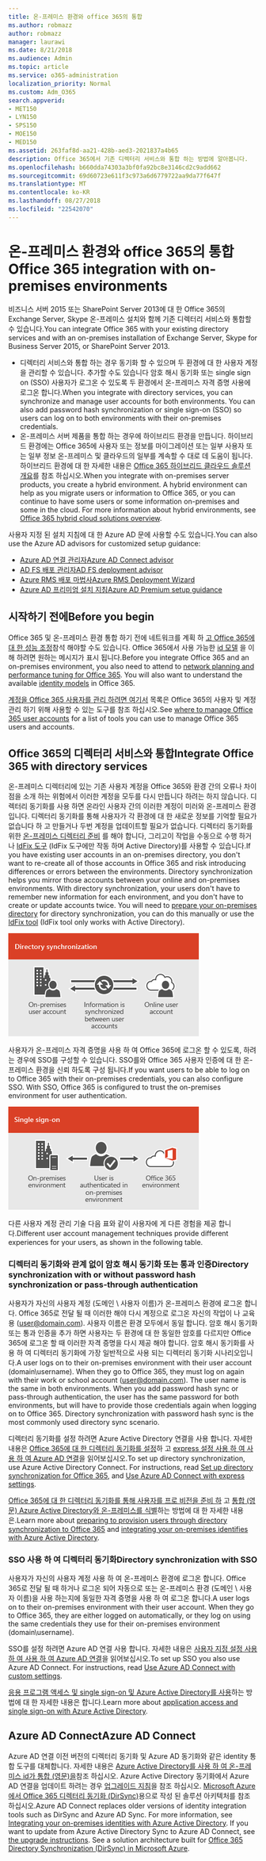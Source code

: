 ```yaml
---
title: 온-프레미스 환경와 office 365의 통합
ms.author: robmazz
author: robmazz
manager: laurawi
ms.date: 8/21/2018
ms.audience: Admin
ms.topic: article
ms.service: o365-administration
localization_priority: Normal
ms.custom: Adm_O365
search.appverid:
- MET150
- LYN150
- SPS150
- MOE150
- MED150
ms.assetid: 263faf8d-aa21-428b-aed3-2021837a4b65
description: Office 365에서 기존 디렉터리 서비스와 통합 하는 방법에 알아봅니다.
ms.openlocfilehash: b660dda74303a3bf0fa92bc8e3146cd2c9add662
ms.sourcegitcommit: 69d60723e611f3c973a6d6779722aa9da77f647f
ms.translationtype: MT
ms.contentlocale: ko-KR
ms.lasthandoff: 08/27/2018
ms.locfileid: "22542070"
---
```

# <a name="office-365-integration-with-on-premises-environments"></a><span data-ttu-id="4f473-103">온-프레미스 환경와 office 365의 통합</span><span class="sxs-lookup"><span data-stu-id="4f473-103">Office 365 integration with on-premises environments</span></span>

<span data-ttu-id="4f473-104">비즈니스 서버 2015 또는 SharePoint Server 2013에 대 한 Office 365의 Exchange Server, Skype 온-프레미스 설치와 함께 기존 디렉터리 서비스와 통합할 수 있습니다.</span><span class="sxs-lookup"><span data-stu-id="4f473-104">You can integrate Office 365 with your existing directory services and with an on-premises installation of Exchange Server, Skype for Business Server 2015, or SharePoint Server 2013.</span></span>
  
 - <span data-ttu-id="4f473-p101">디렉터리 서비스와 통합 하는 경우 동기화 할 수 있으며 두 환경에 대 한 사용자 계정을 관리할 수 있습니다. 추가할 수도 있습니다 암호 해시 동기화 또는 single sign on (SSO) 사용자가 로그온 수 있도록 두 환경에서 온-프레미스 자격 증명 사용에 로그온 합니다.</span><span class="sxs-lookup"><span data-stu-id="4f473-p101">When you integrate with directory services, you can synchronize and manage user accounts for both environments. You can also add password hash synchronization or single sign-on (SSO) so users can log on to both environments with their on-premises credentials.</span></span>
 - <span data-ttu-id="4f473-p102">온-프레미스 서버 제품을 통합 하는 경우에 하이브리드 환경을 만듭니다. 하이브리드 환경에는 Office 365에 사용자 또는 정보를 마이그레이션 또는 일부 사용자 또는 일부 정보 온-프레미스 및 클라우드의 일부를 계속할 수 대로 데 도움이 됩니다. 하이브리드 환경에 대 한 자세한 내용은 [Office 365 하이브리드 클라우드 솔루션 개요](https://support.office.com/article/59616fab-acdb-40e9-b414-cf0c965c80b7)를 참조 하십시오.</span><span class="sxs-lookup"><span data-stu-id="4f473-p102">When you integrate with on-premises server products, you create a hybrid environment. A hybrid environment can help as you migrate users or information to Office 365, or you can continue to have some users or some information on-premises and some in the cloud. For more information about hybrid environments, see [Office 365 hybrid cloud solutions overview](https://support.office.com/article/59616fab-acdb-40e9-b414-cf0c965c80b7).</span></span>

<span data-ttu-id="4f473-110">사용자 지정 된 설치 지침에 대 한 Azure AD 문에 사용할 수도 있습니다.</span><span class="sxs-lookup"><span data-stu-id="4f473-110">You can also use the Azure AD advisors for customized setup guidance:</span></span>
- [<span data-ttu-id="4f473-111">Azure AD 연결 관리자</span><span class="sxs-lookup"><span data-stu-id="4f473-111">Azure AD Connect advisor</span></span>](https://aka.ms/aadconnectpwsync)
- [<span data-ttu-id="4f473-112">AD FS 배포 관리자</span><span class="sxs-lookup"><span data-stu-id="4f473-112">AD FS deployment advisor</span></span>](https://aka.ms/adfsguidance)
- [<span data-ttu-id="4f473-113">Azure RMS 배포 마법사</span><span class="sxs-lookup"><span data-stu-id="4f473-113">Azure RMS Deployment Wizard</span></span>](https://aka.ms/azuremsguidance)
- [<span data-ttu-id="4f473-114">Azure AD 프리미엄 설치 지침</span><span class="sxs-lookup"><span data-stu-id="4f473-114">Azure AD Premium setup guidance</span></span>](https://aka.ms/aadpguidance)
   
## <a name="before-you-begin"></a><span data-ttu-id="4f473-115">시작하기 전에</span><span class="sxs-lookup"><span data-stu-id="4f473-115">Before you begin</span></span>
<span data-ttu-id="4f473-p103">Office 365 및 온-프레미스 환경 통합 하기 전에 네트워크를 계획 하 [고 Office 365에 대 한 성능 조정](network-planning-and-performance.md)참석 해야할 수도 있습니다. Office 365에서 사용 가능한 [id 모델](about-office-365-identity.md) 을 이해 하려면 원하는 메시지가 표시 됩니다.</span><span class="sxs-lookup"><span data-stu-id="4f473-p103">Before you integrate Office 365 and an on-premises environment, you also need to attend to [network planning and performance tuning for Office 365](network-planning-and-performance.md). You will also want to understand the available [identity models](about-office-365-identity.md) in Office 365.</span></span> 

<span data-ttu-id="4f473-118">[계정을 Office 365 사용자를 관리 하려면 여기서](manage-office-365-accounts.md) 목록은 Office 365의 사용자 및 계정 관리 하기 위해 사용할 수 있는 도구를 참조 하십시오.</span><span class="sxs-lookup"><span data-stu-id="4f473-118">See [where to manage Office 365 user accounts](manage-office-365-accounts.md) for a list of tools you can use to manage Office 365 users and accounts.</span></span> 
  
## <a name="integrate-office-365-with-directory-services"></a><span data-ttu-id="4f473-119">Office 365의 디렉터리 서비스와 통합</span><span class="sxs-lookup"><span data-stu-id="4f473-119">Integrate Office 365 with directory services</span></span>
<span data-ttu-id="4f473-p104">온-프레미스 디렉터리에 있는 기존 사용자 계정을 Office 365와 환경 간의 오류나 차이점을 소개 하는 위험에서 이러한 계정을 모두를 다시 만듭니다 하려는 하지 않습니다. 디렉터리 동기화를 사용 하면 온라인 사용자 간의 이러한 계정이 미러와 온-프레미스 환경입니다. 디렉터리 동기화를 통해 사용자가 각 환경에 대 한 새로운 정보를 기억할 필요가 없습니다 하 고 만들거나 두번 계정을 업데이트할 필요가 없습니다. 디렉터리 동기화를 위한 [온-프레미스 디렉터리 준비](prepare-for-directory-synchronization.md) 를 해야 합니다, 그리고이 작업을 수동으로 수행 하거나 [IdFix 도구](install-and-run-idfix.md) (IdFix 도구에만 작동 하며 Active Directory)를 사용할 수 있습니다.</span><span class="sxs-lookup"><span data-stu-id="4f473-p104">If you have existing user accounts in an on-premises directory, you don't want to re-create all of those accounts in Office 365 and risk introducing differences or errors between the environments. Directory synchronization helps you mirror those accounts between your online and on-premises environments. With directory synchronization, your users don't have to remember new information for each environment, and you don't have to create or update accounts twice. You will need to [prepare your on-premises directory](prepare-for-directory-synchronization.md) for directory synchronization, you can do this manually or use the [IdFix tool](install-and-run-idfix.md) (IdFix tool only works with Active Directory).</span></span> 
  
![디렉터리 동기화를 사용 하 여 온-프레미스 및 온라인 사용자 계정 정보 동기화 유지](media/a64af0d0-9be6-46b1-8727-277e683abf5e.png)
  
<span data-ttu-id="4f473-p105">사용자가 온-프레미스 자격 증명을 사용 하 여 Office 365에 로그온 할 수 있도록, 하려는 경우에 SSO를 구성할 수 있습니다. SSO를와 Office 365 사용자 인증에 대 한 온-프레미스 환경을 신뢰 하도록 구성 됩니다.</span><span class="sxs-lookup"><span data-stu-id="4f473-p105">If you want users to be able to log on to Office 365 with their on-premises credentials, you can also configure SSO. With SSO, Office 365 is configured to trust the on-premises environment for user authentication.</span></span>
  
![Single sign-on과 동일한 계정을 온-프레미스 및 온라인 환경 모두에서 사용할 수 있는](media/d76235f2-8a53-405e-b8ef-dfa4cfc208b8.png)
  
<span data-ttu-id="4f473-128">다른 사용자 계정 관리 기술 다음 표와 같이 사용자에 게 다른 경험을 제공 합니다.</span><span class="sxs-lookup"><span data-stu-id="4f473-128">Different user account management techniques provide different experiences for your users, as shown in the following table.</span></span>
 
### <a name="directory-synchronization-with-or-without-password-hash-synchronization-or-pass-through-authentication"></a><span data-ttu-id="4f473-129">**디렉터리 동기화와 관계 없이 암호 해시 동기화 또는 통과 인증**</span><span class="sxs-lookup"><span data-stu-id="4f473-129">**Directory synchronization with or without password hash synchronization or pass-through authentication**</span></span>
<span data-ttu-id="4f473-p106">사용자가 자신의 사용자 계정 (도메인 \ 사용자 이름)가 온-프레미스 환경에 로그온 합니다. Office 365로 전달 될 때 이러한 해야 다시 계정으로 로그온 자신의 작업이 나 교육용 (user@domain.com). 사용자 이름은 환경 모두에서 동일 합니다. 암호 해시 동기화 또는 통과 인증을 추가 하면 사용자는 두 환경에 대 한 동일한 암호를 다르지만 Office 365에 로그온 할 때 이러한 자격 증명을 다시 제공 해야 합니다. 암호 해시 동기화를 사용 하 여 디렉터리 동기화에 가장 일반적으로 사용 되는 디렉터리 동기화 시나리오입니다.</span><span class="sxs-lookup"><span data-stu-id="4f473-p106">A user logs on to their on-premises environment with their user account (domain\username). When they go to Office 365, they must log on again with their work or school account (user@domain.com). The user name is the same in both environments. When you add password hash sync or pass-through authentication, the user has the same password for both environments, but will have to provide those credentials again when logging on to Office 365. Directory synchronization with password hash sync is the most commonly used directory sync scenario.</span></span>

<span data-ttu-id="4f473-p107">디렉터리 동기화를 설정 하려면 Azure Active Directory 연결을 사용 합니다. 자세한 내용은 [Office 365에 대 한 디렉터리 동기화를 설정](set-up-directory-synchronization.md)하 고 [express 설정 사용 하 여 사용 하 여 Azure AD 연결](https://go.microsoft.com/fwlink/p/?LinkId=698537)을 읽어보십시오.</span><span class="sxs-lookup"><span data-stu-id="4f473-p107">To set up directory synchronization, use Azure Active Directory Connect. For instructions, read [Set up directory synchronization for Office 365](set-up-directory-synchronization.md), and [Use Azure AD Connect with express settings](https://go.microsoft.com/fwlink/p/?LinkId=698537).</span></span>

<span data-ttu-id="4f473-137">[Office 365에 대 한 디렉터리 동기화를 통해 사용자를 프로 비전을 준비 하](prepare-for-directory-synchronization.md) 고 [통합 (영문) Azure Active Directory와 온-프레미스를 식별](https://go.microsoft.com/fwlink/?LinkId=518101)하는 방법에 대 한 자세한 내용은.</span><span class="sxs-lookup"><span data-stu-id="4f473-137">Learn more about [preparing to provision users through directory synchronization to Office 365](prepare-for-directory-synchronization.md) and [integrating your on-premises identifies with Azure Active Directory](https://go.microsoft.com/fwlink/?LinkId=518101).</span></span>

### <a name="directory-synchronization-with-sso"></a><span data-ttu-id="4f473-138">**SSO 사용 하 여 디렉터리 동기화**</span><span class="sxs-lookup"><span data-stu-id="4f473-138">**Directory synchronization with SSO**</span></span>
<span data-ttu-id="4f473-p108">사용자가 자신의 사용자 계정 사용 하 여 온-프레미스 환경에 로그온 합니다. Office 365로 전달 될 때 하거나 로그온 되어 자동으로 또는 온-프레미스 환경 (도메인 \ 사용자 이름)을 사용 하는지에 동일한 자격 증명을 사용 하 여 로그온 합니다.</span><span class="sxs-lookup"><span data-stu-id="4f473-p108">A user logs on to their on-premises environment with their user account. When they go to Office 365, they are either logged on automatically, or they log on using the same credentials they use for their on-premises environment (domain\username).</span></span>

<span data-ttu-id="4f473-p109">SSO를 설정 하려면 Azure AD 연결 사용 합니다. 자세한 내용은 [사용자 지정 설정 사용 하 여 사용 하 여 Azure AD 연결](https://go.microsoft.com/fwlink/p/?LinkID=698430)을 읽어보십시오.</span><span class="sxs-lookup"><span data-stu-id="4f473-p109">To set up SSO you also use Azure AD Connect. For instructions, read [Use Azure AD Connect with custom settings](https://go.microsoft.com/fwlink/p/?LinkID=698430).</span></span>

<span data-ttu-id="4f473-143">[응용 프로그램 액세스 및 single sign-on 및 Azure Active Directory를 사용](https://go.microsoft.com/fwlink/p/?LinkId=698604)하는 방법에 대 한 자세한 내용은 합니다.</span><span class="sxs-lookup"><span data-stu-id="4f473-143">Learn more about [application access and single sign-on with Azure Active Directory](https://go.microsoft.com/fwlink/p/?LinkId=698604).</span></span>

## <a name="azure-ad-connect"></a><span data-ttu-id="4f473-144">Azure AD Connect</span><span class="sxs-lookup"><span data-stu-id="4f473-144">Azure AD Connect</span></span>
<span data-ttu-id="4f473-p110">Azure AD 연결 이전 버전의 디렉터리 동기화 및 Azure AD 동기화와 같은 identity 통합 도구를 대체합니다. 자세한 내용은 [Azure Active Directory를 사용 하 여 온-프레미스 id가 통합 (영문)을](https://go.microsoft.com/fwlink/p/?LinkId=527969)참조 하십시오. Azure Active Directory 동기화에서 Azure AD 연결을 업데이트 하려는 경우 [업그레이드 지침](https://go.microsoft.com/fwlink/p/?LinkId=733240)을 참조 하십시오. [Microsoft Azure에서 Office 365 디렉터리 동기화 (DirSync)](https://go.microsoft.com/fwlink/?LinkId=517887)용으로 작성 된 솔루션 아키텍처를 참조 하십시오.</span><span class="sxs-lookup"><span data-stu-id="4f473-p110">Azure AD Connect replaces older versions of identity integration tools such as DirSync and Azure AD Sync. For more information, see [Integrating your on-premises identities with Azure Active Directory](https://go.microsoft.com/fwlink/p/?LinkId=527969). If you want to update from Azure Active Directory Sync to Azure AD Connect, see [the upgrade instructions](https://go.microsoft.com/fwlink/p/?LinkId=733240). See a solution architecture built for [Office 365 Directory Synchronization (DirSync) in Microsoft Azure](https://go.microsoft.com/fwlink/?LinkId=517887).</span></span>